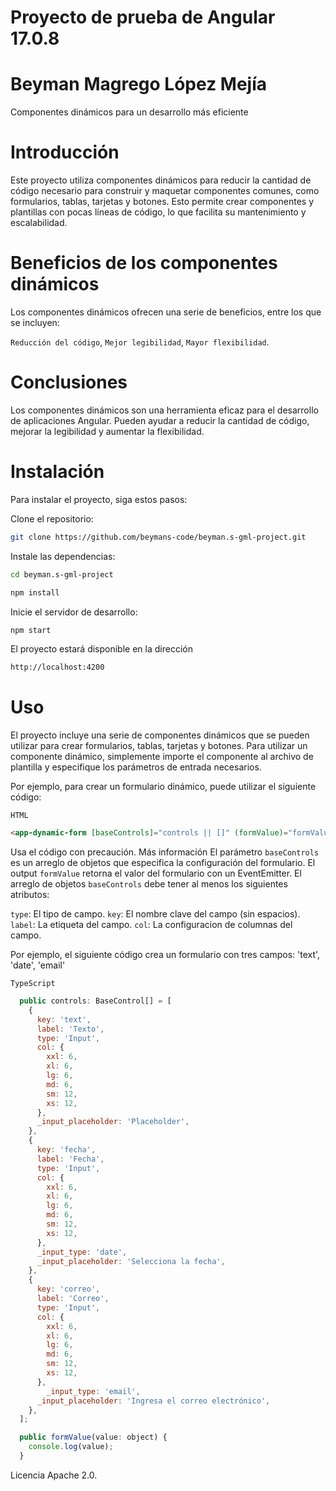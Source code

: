 
# Proyecto de prueba de Angular 17.0.8

# Beyman Magrego López Mejía

Componentes dinámicos para un desarrollo más eficiente

# Introducción
Este proyecto utiliza componentes dinámicos para reducir la cantidad de código necesario para construir y maquetar componentes comunes, como formularios, tablas, tarjetas y botones. Esto permite crear componentes y plantillas con pocas líneas de código, lo que facilita su mantenimiento y escalabilidad.

# Beneficios de los componentes dinámicos
Los componentes dinámicos ofrecen una serie de beneficios, entre los que se incluyen:

`Reducción del código`,
`Mejor legibilidad`,
`Mayor flexibilidad`.

# Conclusiones
Los componentes dinámicos son una herramienta eficaz para el desarrollo de aplicaciones Angular. Pueden ayudar a reducir la cantidad de código, mejorar la legibilidad y aumentar la flexibilidad.

# Instalación
Para instalar el proyecto, siga estos pasos:

Clone el repositorio:
```bash
git clone https://github.com/beymans-code/beyman.s-gml-project.git
```

Instale las dependencias: 
```bash
cd beyman.s-gml-project
```

```bash
npm install
```

Inicie el servidor de desarrollo: 
```bash
npm start
```

El proyecto estará disponible en la dirección 
```bash
http://localhost:4200
```

# Uso
El proyecto incluye una serie de componentes dinámicos que se pueden utilizar para crear formularios, tablas, tarjetas y botones. Para utilizar un componente dinámico, simplemente importe el componente al archivo de plantilla y especifique los parámetros de entrada necesarios.

Por ejemplo, para crear un formulario dinámico, puede utilizar el siguiente código:

`HTML`
```html
<app-dynamic-form [baseControls]="controls || []" (formValue)="formValue($event)"></app-dynamic-form>
```
Usa el código con precaución. Más información
El parámetro `baseControls` es un arreglo de objetos que especifica la configuración del formulario. 
El output `formValue` retorna el valor del formulario con un EventEmitter.
El arreglo de objetos `baseControls` debe tener al menos los siguientes atributos:

`type`: El tipo de campo.
`key`: El nombre clave del campo (sin espacios).
`label`: La etiqueta del campo.
`col`: La configuracion de columnas del campo.

Por ejemplo, el siguiente código crea un formulario con tres campos: 'text', 'date', 'email'

`TypeScript`
```javascript
  public controls: BaseControl[] = [
    {
      key: 'text',
      label: 'Texto',
      type: 'Input',
      col: {
        xxl: 6,
        xl: 6,
        lg: 6,
        md: 6,
        sm: 12,
        xs: 12,
      },
      _input_placeholder: 'Placeholder',
    },
    {
      key: 'fecha',
      label: 'Fecha',
      type: 'Input',
      col: {
        xxl: 6,
        xl: 6,
        lg: 6,
        md: 6,
        sm: 12,
        xs: 12,
      },
      _input_type: 'date',
      _input_placeholder: 'Selecciona la fecha',
    },
    {
      key: 'correo',
      label: 'Correo',
      type: 'Input',
      col: {
        xxl: 6,
        xl: 6,
        lg: 6,
        md: 6,
        sm: 12,
        xs: 12,
      },
        _input_type: 'email',
      _input_placeholder: 'Ingresa el correo electrónico',
    },
  ];

  public formValue(value: object) {
    console.log(value);
  }
```

Licencia Apache 2.0.